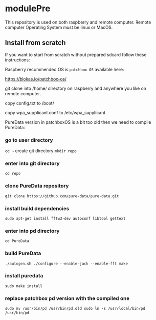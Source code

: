 # modulePre


This repository is used on both raspberry and remote computer.
Remote computer Operating System must be linux or MacOS.

## Install from scratch

If you want to start from scratch without prepared sdcard follow these instructions:

Raspberry recommended OS is `patchbox OS` available here:

https://blokas.io/patchbox-os/

git clone into /home/<user> directory on raspberry and anywhere you like on remote computer.

copy config.txt to /boot/

copy wpa_supplicant.conf to /etc/wpa_supplicant

PureData version in patchboxOS is a bit too old then we need to compile PureData:

### go to user directory
`cd ~`
 create git directory
`mkdir repo`
### enter into git directory
`cd repo`
### clone PureData repository
`git clone https://github.com/pure-data/pure-data.git`
### install build dependencies
`sudo apt-get install fftw3-dev autoconf libtool gettext`
### enter into pd directory
`cd PureData`
### build PureData
`./autogen.sh
./configure --enable-jack --enable-fft
make`
### install puredata
`sudo make install`
### replace patchbox pd version with the compiled one
`sudo mv /usr/bin/pd /usr/bin/pd.old
sudo ln -s /usr/local/bin/pd /usr/bin/pd`
